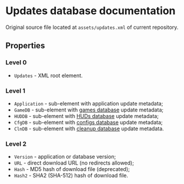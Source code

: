 # Updates database documentation

Original source file located at `assets/updates.xml` of current repository.

## Properties

### Level 0

  * `Updates` - XML root element.

### Level 1

  * `Application` - sub-element with application update metadata;
  * `GameDB` - sub-element with [games database](games-database.md) update metadata;
  * `HUDDB` - sub-element with [HUDs database](huds-database.md) update metadata;
  * `CfgDB` - sub-element with [configs database](configs-database.md) update metadata;
  * `ClnDB` - sub-element with [cleanup database](cleanup-database.md) update metadata.

### Level 2

  * `Version` - application or database version;
  * `URL` - direct download URL (no redirects allowed);
  * `Hash` - MD5 hash of download file (deprecated);
  * `Hash2` - SHA2 (SHA-512) hash of download file.
